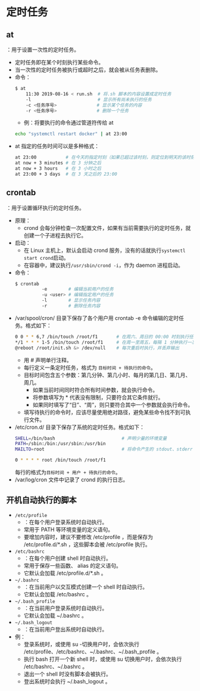 # 定时任务

## at

：用于设置一次性的定时任务。
- 定时任务即在某个时刻执行某些命令。
- 当一次性的定时任务被执行或超时之后，就会被从任务表删除。
- 命令：
    ```sh
    $ at
        11:30 2019-08-16 < run.sh  # 将.sh 脚本的内容设置成定时任务
        -l                         # 显示所有尚未执行的任务
        -c <任务序号>               # 显示某个任务的内容
        -r <任务序号>               # 删除一个任务
    ```
    - 例：将要执行的命令通过管道符传给 at
    ```sh
    echo "systemctl restart docker" | at 23:00
    ```
- at 指定的任务时间可以是多种格式：
    ```sh
    at 23:00           # 在今天的指定时刻（如果已超过该时刻，则定位到明天的该时刻）
    at now + 3 minutes # 在 3 分钟之后
    at now + 3 hours   # 在 3 小时之后
    at 23:00 + 3 days  # 在 3 天之后的 23:00
    ```

## crontab

：用于设置循环执行的定时任务。
- 原理：
  - crond 会每分钟检查一次配置文件，如果有当前需要执行的定时任务，就创建一个子进程去执行它。
- 启动：
  - 在 Linux 主机上，默认会启动 crond 服务，没有的话就执行`systemctl start crond`启动。
  - 在容器中，建议执行`/usr/sbin/crond -i`，作为 daemon 进程启动。
- 命令：
    ```sh
    $ crontab
              -e        # 编辑当前用户的任务
              -u <user> # 编辑指定用户的任务
              -l        # 显示任务内容
              -r        # 删除任务内容
    ```
- /var/spool/cron/ 目录下保存了各个用户用 crontab -e 命令编辑的定时任务。格式如下：
    ```sh
    0 0 * * 6,7 /bin/touch /root/f1       # 在周六、周日的 00:00 时刻执行任务
    */1 * * * 1-5 /bin/touch /root/f1     # 在周一至周五，每隔 1 分钟执行一次任务
    @reboot /root/init.sh &> /dev/null    # 每次重启时执行，并丢弃输出
    ```
    - 用 # 声明单行注释。
    - 每行定义一条定时任务，格式为 `目标时间 + 待执行的命令`。
    - 目标时间包含五个参数：第几分钟、第几小时、每月的第几日、第几月、周几。
      - 如果当前时间同时符合所有时间参数，就会执行命令。
      - 将参数填写为 * 代表没有限制，只要符合其它条件就行。
      - 如果同时填写了“日”、“周”，则只要符合其中一个参数就会执行命令。
    - 填写待执行的命令时，应该尽量使用绝对路径，避免某些命令找不到可执行文件。
- /etc/cron.d/ 目录下保存了系统的定时任务。格式如下：
    ```sh
    SHELL=/bin/bash                         # 声明少量的环境变量
    PATH=/sbin:/bin:/usr/sbin:/usr/bin
    MAILTO=root                             # 将命令产生的 stdout、stderr 发送到邮箱 /var/mail/root

    0 * * * * root /bin/touch /root/f1
    ```
    每行的格式为`目标时间 + 用户 + 待执行的命令`。
- /var/log/cron 文件中记录了 crond 的执行日志。

## 开机自动执行的脚本

- `/etc/profile`
  - ：在每个用户登录系统时自动执行。
  - 常用于 PATH 等环境变量的定义语句。
  - 要增加内容时，建议不要修改 /etc/profile ，而是保存为 /etc/profile.d/*.sh ，这些脚本会被 /etc/profile 执行。
- `/etc/bashrc`
  - ：在每个用户创建 shell 时自动执行。
  - 常用于保存一些函数、 alias 的定义语句。
  - 它默认会加载 /etc/profile.d/*.sh 。
- `~/.bashrc` 
  - ：在当前用户以交互模式创建一个 shell 时自动执行。
  - 它默认会加载 /etc/bashrc 。
- `~/.bash_profile`
  - ：在当前用户登录系统时自动执行。
  - 它默认会加载 ~/.bashrc 。
- `~/.bash_logout`
  - ：在当前用户登出系统时自动执行。
- 例：
  - 登录系统时，或使用 su -切换用户时，会依次执行 /etc/profile、/etc/bashrc、~/.bashrc、~/.bash_profile 。
  - 执行 bash 打开一个新 shell 时，或使用 su 切换用户时，会依次执行 /etc/bashrc、~/.bashrc 。
  - 退出一个 shell 时没有脚本会被执行。
  - 登出系统时会执行 ~/.bash_logout 。
